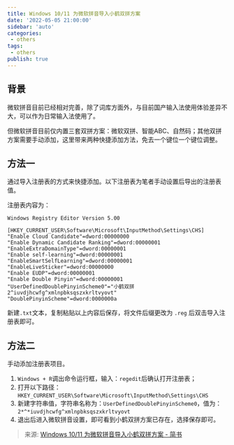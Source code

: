 ```yaml
---
title: Windows 10/11 为微软拼音导入小鹤双拼方案
date: '2022-05-05 21:00:00'
sidebar: 'auto'
categories:
 - others
tags:
 - others
publish: true
---
```


## 背景

微软拼音目前已经相对完善，除了词库方面外，与目前国产输入法使用体验差异不大，可以作为日常输入法使用了。

但微软拼音目前仅内置三套双拼方案：微软双拼、智能ABC、自然码；其他双拼方案需要手动添加，这里带来两种快捷添加方法，免去一个键位一个键位调整。

## 方法一

通过导入注册表的方式来快捷添加。以下注册表为笔者手动设置后导出的注册表值。

注册表内容为：
```
Windows Registry Editor Version 5.00

[HKEY_CURRENT_USER\Software\Microsoft\InputMethod\Settings\CHS]
"Enable Cloud Candidate"=dword:00000000
"Enable Dynamic Candidate Ranking"=dword:00000001
"EnableExtraDomainType"=dword:00000001
"Enable self-learning"=dword:00000001
"EnableSmartSelfLearning"=dword:00000001
"EnableLiveSticker"=dword:00000000
"Enable EUDP"=dword:00000001
"Enable Double Pinyin"=dword:00000001
"UserDefinedDoublePinyinScheme0"="小鹤双拼2^iuvdjhcwfg^xmlnpbksqszxkrltvyovt"
"DoublePinyinScheme"=dword:0000000a
```     
新建`.txt`文本，复制粘贴以上内容后保存，将文件后缀更改为 `.reg` 后双击导入注册表即可。

## 方法二

手动添加注册表项目。

1. `Windows + R`调出命令运行框，输入：`regedit`后确认打开注册表；
2. 打开以下路径：`HKEY_CURRENT_USER\Software\Microsoft\InputMethod\Settings\CHS`
3. 新建字符串值，字符串名称为：`UserDefinedDoublePinyinScheme0`，值为：`2*^*iuvdjhcwfg^xmlnpbksqszxkrltvyovt`
4. 退出后进入微软拼音设置，即可看到小鹤双拼方案已存在，选择保存即可。


> 来源: [Windows 10/11 为微软拼音导入小鹤双拼方案 - 简书](https://www.jianshu.com/p/181c6d08fb1a)
